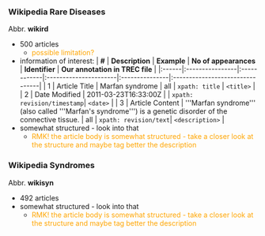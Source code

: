 ### Wikipedia Rare Diseases ###

Abbr. **wikird**

  * 500 articles
    * <font color='orange'>possible limitation? </font>
  * information of interest:
| **#** | **Description** | **Example** | **No of appearances** | **Identifier** | **Our annotation in TREC file** |
|:------|:----------------|:------------|:----------------------|:---------------|:--------------------------------|
| 1     | Article Title   | Marfan syndrome | all                   | `xpath: title` | `<title>`                       |
| 2     | Date Modified   | 2011-03-23T16:33:00Z |                       | `xpath: revision/timestamp`| `<date>`                        |
| 3     | Article Content | '''Marfan syndrome''' (also called '''Marfan's syndrome''') is a genetic disorder of the connective tissue. | all                   | `xpath: revision/text`| `<description>`                 |
  * somewhat structured - look into that
    * <font color='orange'>RMK! the article body is somewhat structured - take a closer look at the structure and maybe tag better the description </font>

### Wikipedia Syndromes ###

Abbr. **wikisyn**

  * 492 articles
  * somewhat structured - look into that
    * <font color='orange'>RMK! the article body is somewhat structured - take a closer look at the structure and maybe tag better the description </font>